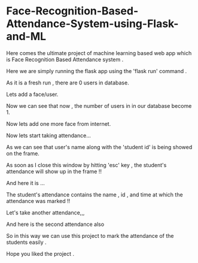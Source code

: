 # Face-Recognition-Based-Attendance-System-using-Flask-and-ML

Here comes the ultimate project of machine learning based web app which is Face Recognition Based Attendance system . 

Here we are simply running the flask app using the 'flask run' command .

As it is a fresh run , there are 0 users in database.

Lets add a face/user.

Now we can see that now , the number of users in in our database become 1.

Now lets add one more face from internet.

Now lets start taking attendance...

As we can see that user's name along with the 'student id' is being showed on the frame.

As soon as I close this window by hitting 'esc' key , the student's attendance will show up in the frame !!

And here it is ...

The student's attendance contains the name , id , and time at which the attendance was marked !!

Let's take another attendance,,,

And here is the second attendance also

So in this way we can use this project to mark the attendance of the students easily .

Hope you liked the project .
